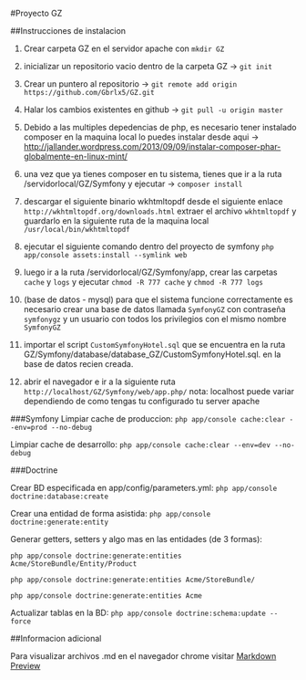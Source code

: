 #Proyecto GZ

##Instrucciones de instalacion

1. Crear carpeta GZ en el servidor apache con `mkdir GZ`

2. inicializar un repositorio vacio dentro de la carpeta GZ -> `git init`

3. Crear un puntero al repositorio -> `git remote add origin https://github.com/Gbrlx5/GZ.git`

4. Halar los cambios existentes en github -> `git pull -u origin master`

5. Debido a las multiples depedencias de php, es necesario tener instalado composer en la maquina local
lo puedes instalar desde aqui -> http://jallander.wordpress.com/2013/09/09/instalar-composer-phar-globalmente-en-linux-mint/

6. una vez que ya tienes composer en tu sistema, tienes que ir a la ruta /servidorlocal/GZ/Symfony y ejecutar -> `composer install`

7. descargar el siguiente binario wkhtmltopdf desde el siguiente enlace `http://wkhtmltopdf.org/downloads.html` extraer el archivo `wkhtmltopdf` y guardarlo en la siguiente ruta de la maquina local `/usr/local/bin/wkhtmltopdf`

8. ejecutar el siguiente comando dentro del proyecto de symfony `php app/console assets:install --symlink web`


9. luego ir a la ruta /servidorlocal/GZ/Symfony/app, crear las carpetas `cache` y `logs` y ejecutar
`chmod -R 777 cache` y `chmod -R 777 logs`

10. (base de datos - mysql) para que el sistema funcione correctamente es necesario crear una base de datos llamada `SymfonyGZ` con contraseña `symfonygz` y un usuario con todos los privilegios con el mismo nombre  `SymfonyGZ`

11. importar el script `CustomSymfonyHotel.sql` que se encuentra en la ruta GZ/Symfony/database/database_GZ/CustomSymfonyHotel.sql. en la base de datos recien creada. 

12. abrir el navegador e ir a la siguiente ruta `http://localhost/GZ/Symfony/web/app.php/` nota: localhost puede variar dependiendo de como tengas tu configurado tu server apache



###Symfony
Limpiar cache de produccion:
`php app/console cache:clear --env=prod --no-debug`

Limpiar cache de desarrollo:
`php app/console cache:clear --env=dev --no-debug`

###Doctrine

Crear BD especificada en app/config/parameters.yml:
`php app/console doctrine:database:create`

Crear una entidad de forma asistida:
`php app/console doctrine:generate:entity`

Generar getters, setters y algo mas en las entidades (de 3 formas):

`php app/console doctrine:generate:entities Acme/StoreBundle/Entity/Product`

`php app/console doctrine:generate:entities Acme/StoreBundle/`

`php app/console doctrine:generate:entities Acme`

Actualizar tablas en la BD:
`php app/console doctrine:schema:update --force`

##Informacion adicional

Para visualizar archivos .md en el navegador chrome visitar [Markdown Preview](https://chrome.google.com/webstore/detail/markdown-preview/jmchmkecamhbiokiopfpnfgbidieafmd)